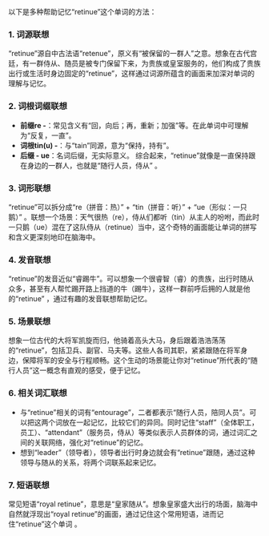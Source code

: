 以下是多种帮助记忆“retinue”这个单词的方法：

### 1. 词源联想
“retinue”源自中古法语“retenue”，原义有“被保留的一群人”之意。想象在古代宫廷，有一群侍从、随员是被专门保留下来，为贵族或皇室服务的，他们构成了贵族出行或生活时身边固定的“retinue”，这样通过词源所蕴含的画面来加深对单词的理解与记忆。

### 2. 词根词缀联想
 - **前缀re -**：常见含义有“回，向后；再，重新；加强”等。在此单词中可理解为“反复，一直”。
 - **词根tin(u) -**：与“tain”同源，意为“保持，持有”。
 - **后缀 - ue**：名词后缀，无实际意义。
综合起来，“retinue”就像是一直保持跟在身边的一群人，也就是“随行人员，侍从” 。

### 3. 词形联想
“retinue”可以拆分成“re（拼音：热）” + “tin（拼音：听）” + “ue（形似：一只鹅）” 。联想一个场景：天气很热（re），侍从们都听（tin）从主人的吩咐，而此时一只鹅（ue）混在了这队侍从（retinue）当中，这个奇特的画面能让单词的拼写和含义更深刻地印在脑海中。

### 4. 发音联想
“retinue”的发音近似“睿踢牛”。可以想象一个很睿智（睿）的贵族，出行时随从众多，甚至有人帮忙踢开路上挡道的牛（踢牛），这样一群前呼后拥的人就是他的“retinue” ，通过有趣的发音联想帮助记忆。

### 5. 场景联想
想象一位古代的大将军凯旋而归，他骑着高头大马，身后跟着浩浩荡荡的“retinue”，包括卫兵、副官、马夫等。这些人各司其职，紧紧跟随在将军身边，保障将军的安全与行程顺畅。这个生动的场景能让你对“retinue”所代表的“随行人员”这一概念有直观的感受，便于记忆。

### 6. 相关词汇联想
 - 与“retinue”相关的词有“entourage”，二者都表示“随行人员，陪同人员”。可以把这两个词放在一起记忆，比较它们的异同。同时记住“staff”（全体职工，员工）、“attendant”（服务员，侍从）等类似表示人员群体的词，通过词汇之间的关联网络，强化对“retinue”的记忆。
 - 想到“leader”（领导者），领导者出行时身边就会有“retinue”跟随，通过这种领导与随从的关系，将两个词联系起来记忆。

### 7. 短语联想
常见短语“royal retinue”，意思是“皇家随从”。想象皇家盛大出行的场面，脑海中自然就浮现出“royal retinue”的画面，通过记住这个常用短语，进而记住“retinue”这个单词 。 